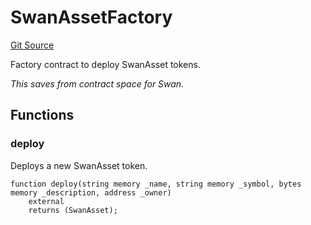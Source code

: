 # SwanAssetFactory
[Git Source](https://github.com/firstbatchxyz/swan-contracts/blob/6a4c427284ef9a1b566dad7645b1c42a55dd3690/src/SwanAsset.sol)

Factory contract to deploy SwanAsset tokens.

*This saves from contract space for Swan.*


## Functions
### deploy

Deploys a new SwanAsset token.


```solidity
function deploy(string memory _name, string memory _symbol, bytes memory _description, address _owner)
    external
    returns (SwanAsset);
```

